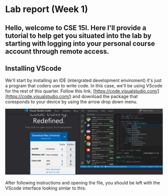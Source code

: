 # Lab report (Week 1)

Hello, welcome to CSE 15l. Here I'll provide a tutorial to help get you situated into the lab by starting with logging into your personal course account through remote access.
---
## Installing VScode
We'll start by installing an IDE (intergrated development enviroment) it's just a program that coders use to write code. In this case, we'll be using VScode for the rest of this quarter. Follow this link, [https://code.visualstudio.com/](https://code.visualstudio.com/) and download the package that coresponds to your device by using the arrow drop down menu.

![Image](Image1.png)

After following instructions and opening the file, you should be left with the VScode interface looking simlar to this:

